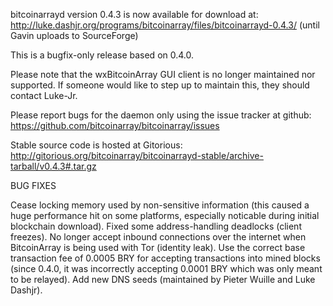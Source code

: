 bitcoinarrayd version 0.4.3 is now available for download at:
http://luke.dashjr.org/programs/bitcoinarray/files/bitcoinarrayd-0.4.3/ (until Gavin uploads to SourceForge)

This is a bugfix-only release based on 0.4.0.

Please note that the wxBitcoinArray GUI client is no longer maintained nor supported. If someone would like to step up to maintain this, they should contact Luke-Jr.

Please report bugs for the daemon only using the issue tracker at github:
https://github.com/bitcoinarray/bitcoinarray/issues

Stable source code is hosted at Gitorious:
http://gitorious.org/bitcoinarray/bitcoinarrayd-stable/archive-tarball/v0.4.3#.tar.gz

BUG FIXES

Cease locking memory used by non-sensitive information (this caused a huge performance hit on some platforms, especially noticable during initial blockchain download).
Fixed some address-handling deadlocks (client freezes).
No longer accept inbound connections over the internet when BitcoinArray is being used with Tor (identity leak).
Use the correct base transaction fee of 0.0005 BRY for accepting transactions into mined blocks (since 0.4.0, it was incorrectly accepting 0.0001 BRY which was only meant to be relayed).
Add new DNS seeds (maintained by Pieter Wuille and Luke Dashjr).

